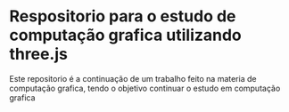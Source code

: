 # Respositorio para o estudo de computação grafica utilizando three.js

Este repositorio é a continuação de um trabalho feito na materia de computação grafica, tendo o objetivo continuar o estudo em computação grafica
